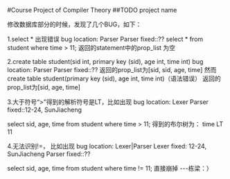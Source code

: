 #Course Project of Compiler Theory
##TODO
project name


修改数据库部分的时候，发现了几个BUG，如下：

1.select * 出现错误
bug location: Parser
Parser fixed::??
select * from student where time > 11;
返回的statement中的prop_list 为空


2.create table student(sid int, primary key (sid), age int, time int)
bug location: Parser
Parser fixed::??
返回的prop_list为[sid, sid, age, time]
然而
create table student(primary key (sid), age int, time int)（语法错误）
返回的prop_list为[sid, age, time]

3.大于符号“>”得到的解析符号是LT，比如出现
bug location: Lexer
Parser fixed::12-24, SunJiacheng

select sid, age, time  from student where time > 11;
得到的布尔树为： time LT 11

4.无法识别!=， 比如出现
bug location: Lexer|Parser
Lexer fixed: 12-24, SunJiacheng
Parser fixed::??

select sid, age, time  from student where time != 11;
直接崩掉
                                                                                                                ---栋梁：）
